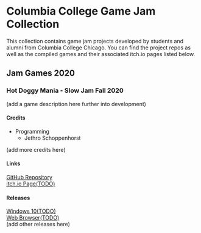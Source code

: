 # Columbia College Game Jam Collection
This collection contains game jam projects developed by students and alumni from Columbia College Chicago. You can find the project repos as well as the compiled games and their associated itch.io pages listed below.
## Jam Games 2020
### Hot Doggy Mania - Slow Jam Fall 2020
(add a game description here further into development)<br>
#### Credits
* Programming
  * Jethro Schoppenhorst

(add more credits here)
#### Links
[GitHub Repository](https://github.com/JSchoppe/Hot-Doggy-Mania)<br>
[itch.io Page(TODO)](https://google.com)
#### Releases
[Windows 10(TODO)](https://google.com)<br>
[Web Browser(TODO)](https://google.com)<br>
(add other releases here)

